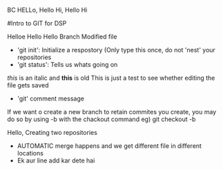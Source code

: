 BC HELLo, Hello Hi, Hello Hi


#Intro to GIT for DSP

Helloe Hello Hello Branch Modified file 



- 'git init': Initialize a respostory (Only type this once, do not 'nest' your repositories
- 'git status': Tells us whats going on 

*this* is an italic and **this** is old
This is just a test to see whether editing the file gets saved
- 'git' comment message 

If we want o create a new branch to retain commites you create, you may do so by using -b with the chackout command
eg) git checkout -b <new-branch-name>

Hello, 
Creating two repositories

- AUTOMATIC merge happens and we get different file in different locations 
- Ek aur line add kar dete hai 
